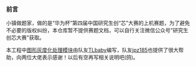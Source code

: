 ### 前言

小镇做题家，做的是“华为杯”第四届中国研究生创“芯”大赛的上机赛题，为了避免不必要的版权纠纷，本仓库暂不提供赛题文档，可以自行关注微信公众号"研究生创芯大赛"获取。

本工程中[图形灰度化处理模块](./rtl/gray_scale.v)由队友[TLbaby](https://github.com/TLbaby)编写，队友[jpz185](https://github.com/jpz185)也提供了很大帮助，向两位大佬表示感谢！以后有空再写相关说明吧(鸽)。